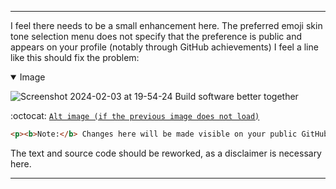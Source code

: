 
***

I feel there needs to be a small enhancement here. The preferred emoji skin tone selection menu does not specify that the preference is public and appears on your profile (notably through GitHub achievements) I feel a line like this should fix the problem:

<details open><summary>Image</summary>

![Screenshot 2024-02-03 at 19-54-24 Build software better together](https://github.com/community/community/assets/65933340/a56831a4-066a-4602-b0d1-5bd1c65617b1)

:octocat: [`Alt image (if the previous image does not load)`](https://github.com/seanpm2001/seanpm2001/blob/master/External_Commits/!Discussions/community/!Media/2024.02.05/GitHub_Emoji_Skin_Tone_Preference.png)

</details>

```html
<p><b>Note:</b> Changes here will be made visible on your public GitHub profile.</p>
```

The text and source code should be reworked, as a disclaimer is necessary here.

***
